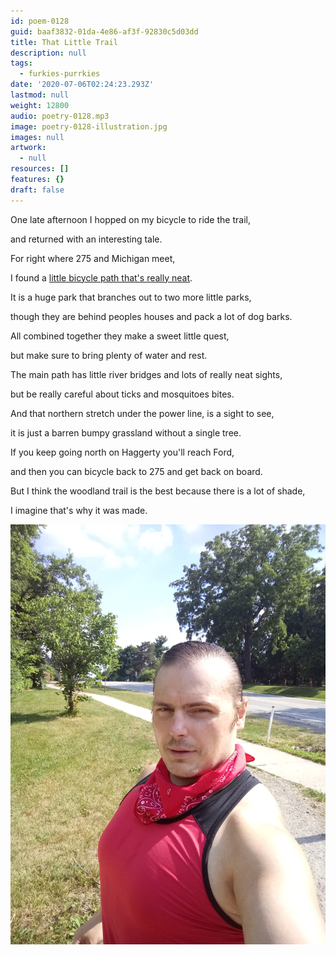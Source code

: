 ```yaml
---
id: poem-0128
guid: baaf3832-01da-4e86-af3f-92830c5d03dd
title: That Little Trail
description: null
tags:
  - furkies-purrkies
date: '2020-07-06T02:24:23.293Z'
lastmod: null
weight: 12800
audio: poetry-0128.mp3
image: poetry-0128-illustration.jpg
images: null
artwork:
  - null
resources: []
features: {}
draft: false
---
```


One late afternoon I hopped on my bicycle to ride the trail,

and returned with an interesting tale.

For right where 275 and Michigan meet,

I found a [little bicycle path that's really neat](https://goo.gl/maps/En5tWm4Z93mmwtZ28).

It is a huge park that branches out to two more little parks,

though they are behind peoples houses and pack a lot of dog barks.

All combined together they make a sweet little quest,

but make sure to bring plenty of water and rest.

The main path has little river bridges and lots of really neat sights,

but be really careful about ticks and mosquitoes bites.

And that northern stretch under the power line, is a sight to see,

it is just a barren bumpy grassland without a single tree.

If you keep going north on Haggerty you'll reach Ford,

and then you can bicycle back to 275 and get back on board.

But I think the woodland trail is the best because there is a lot of shade,

I imagine that's why it was made.

![Adventurer](files/poetry-0128-end.jpg)

